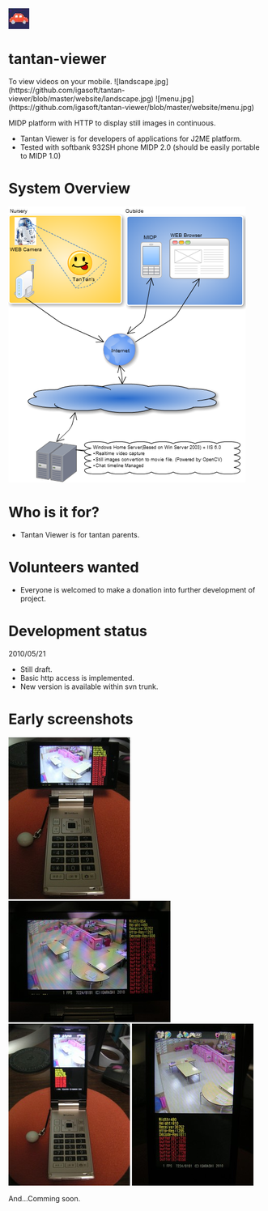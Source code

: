 <div>
  <img src="https://github.com/igasoft/tantan-viewer/blob/master/website/logo.jpg"><h1>tantan-viewer</h1>
</div>
To view videos on your mobile.
![landscape.jpg](https://github.com/igasoft/tantan-viewer/blob/master/website/landscape.jpg)
![menu.jpg](https://github.com/igasoft/tantan-viewer/blob/master/website/menu.jpg)

MIDP platform with HTTP to display still images in continuous.
* Tantan Viewer is for developers of applications for J2ME platform.
* Tested with softbank 932SH phone MIDP 2.0 (should be easily portable to MIDP 1.0)

# System Overview
![TANTANViewOverView.png](https://github.com/igasoft/tantan-viewer/blob/master/website/TANTANViewOverView.png)

# Who is it for?
* Tantan Viewer is for tantan parents.

# Volunteers wanted
* Everyone is welcomed to make a donation into further development of project.

# Development status
2010/05/21
* Still draft.
* Basic http access is implemented.
* New version is available within svn trunk.

# Early screenshots
![landscape_all.jpg](https://github.com/igasoft/tantan-viewer/blob/master/website/landscape_all.jpg)![landscape.jpg](https://github.com/igasoft/tantan-viewer/blob/master/website/landscape.jpg)![portrait_all.jpg](https://github.com/igasoft/tantan-viewer/blob/master/website/portrait_all.jpg)
![portrait.jpg](https://github.com/igasoft/tantan-viewer/blob/master/website/portrait.jpg)

And...Comming soon.

